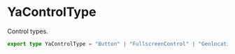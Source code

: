 # YaControlType
<p>Control types.</p>


```ts
export type YaControlType = "Button" | "FullscreenControl" | "GeolocationControl" | "ListBox" | "ListBoxItem" | "RouteButton" | "RouteEditor" | "RoutePanel" | "RulerControl" | "SearchControl" | "TrafficControl" | "TypeSelector" | "ZoomControl"
```